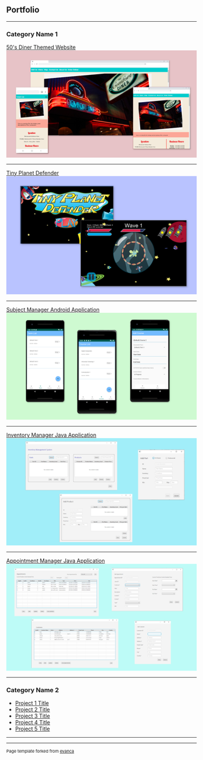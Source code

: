## Portfolio

---

### Category Name 1 

[50's Diner Themed Website](/50sPage)
<img src="images/50sDinerThumbnail2.png?raw=true"/>

---
[Tiny Planet Defender](/GamePage)
<img src="images/gameThumbnail.png?raw=true"/>

---
[Subject Manager Android Application](http://example.com/)
<img src="images/AndroidProjectThumbnail.png?raw=true"/>

---
[Inventory Manager Java Application](http://example.com/)
<img src="images/InventoryScreenshot.png?raw=true"/>

---
[Appointment Manager Java Application](http://example.com/)
<img src="images/AppointmentThumbnail.png?raw=true"/>

---

### Category Name 2

- [Project 1 Title](http://example.com/)
- [Project 2 Title](http://example.com/)
- [Project 3 Title](http://example.com/)
- [Project 4 Title](http://example.com/)
- [Project 5 Title](http://example.com/)

---




---
<p style="font-size:11px">Page template forked from <a href="https://github.com/evanca/quick-portfolio">evanca</a></p>
<!-- Remove above link if you don't want to attibute -->
